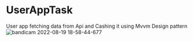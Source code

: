 # UserAppTask
User app fetching data from Api and Cashing it using Mvvm Design pattern 
![bandicam 2022-08-19 18-58-44-677](https://user-images.githubusercontent.com/18358527/185670562-c57866e0-184e-483d-837c-f3c9f57e9e20.jpg)
